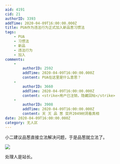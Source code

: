 ```yaml
---
aid: 4191
cid: 21
authorID: 3393
addTime: 2020-04-09T16:00:00.000Z
title: PUA作为违法行为正式加入新品葱习惯法
tags:
    - PUA
    - 习惯法
    - 新品
    - 违法行为
    - 加入
comments:
    -
        authorID: 2592
        addTime: 2020-04-09T16:00:00.000Z
        content: PUA在这里是什么意思？
    -
        authorID: 3660
        addTime: 2020-04-09T16:00:00.000Z
        content: <strike>用户已注销，隐藏回帖</strike>
    -
        authorID: 3908
        addTime: 2020-04-09T16:00:00.000Z
        content: 天 灭 品 葱 突开2049树洞看真相
date: 2020-04-09T16:00:00.000Z
category: 无人区
---
```


小二建议品葱直接立法解决问题，于是品葱就立法了。

![](https://i.imgur.com/IAfN0Fj.jpg)

处理人是站长。
